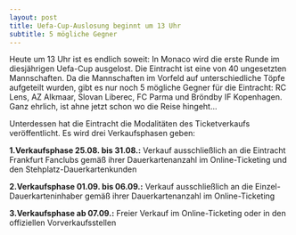 ```yaml
---
layout: post
title: Uefa-Cup-Auslosung beginnt um 13 Uhr
subtitle: 5 mögliche Gegner
---
```


Heute um 13 Uhr ist es endlich soweit: In Monaco wird die erste Runde im diesjährigen Uefa-Cup ausgelost. Die Eintracht ist eine von 40 ungesetzten Mannschaften. Da die Mannschaften im Vorfeld auf unterschiedliche Töpfe aufgeteilt wurden, gibt es nur noch 5 mögliche Gegner für die Eintracht: RC Lens, AZ Alkmaar, Slovan Liberec, FC Parma und Bröndby IF Kopenhagen. Ganz ehrlich, ist ahne jetzt schon wo die Reise hingeht...

Unterdessen hat die Eintracht die Modalitäten des Ticketverkaufs veröffentlicht. Es wird drei Verkaufsphasen geben:

**1.Verkaufsphase 25.08. bis 31.08.:** Verkauf ausschließlich an die Eintracht Frankfurt Fanclubs gemäß ihrer Dauerkartenanzahl im Online-Ticketing und den Stehplatz-Dauerkartenkunden

**2.Verkaufsphase 01.09. bis 06.09.:** Verkauf ausschließlich an die Einzel-Dauerkarteninhaber gemäß ihrer Dauerkartenanzahl im Online-Ticketing

**3.Verkaufsphase ab 07.09.:** Freier Verkauf im Online-Ticketing oder in den offiziellen Vorverkaufsstellen
